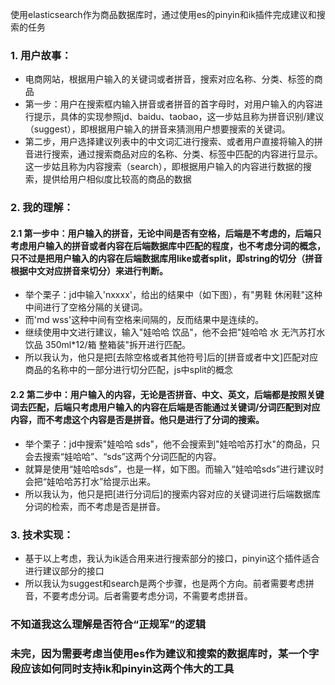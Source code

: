 
使用elasticsearch作为商品数据库时，通过使用es的pinyin和ik插件完成建议和搜索的任务


### 1. 用户故事：

  * 电商网站，根据用户输入的关键词或者拼音，搜索对应名称、分类、标签的商品
  * 第一步：用户在搜索框内输入拼音或者拼音的首字母时，对用户输入的内容进行提示，具体的实现参照jd、baidu、taobao，这一步姑且称为拼音识别/建议（suggest），即根据用户输入的拼音来猜测用户想要搜索的关键词。
  * 第二步，用户选择建议列表中的中文词汇进行搜索、或者用户直接将输入的拼音进行搜索，通过搜索商品对应的名称、分类、标签中匹配的内容进行显示。这一步姑且称为内容搜索（search），即根据用户输入的内容进行数据的搜索，提供给用户相似度比较高的商品的数据 
  
### 2. 我的理解：

#### 2.1 第一步中：用户输入的拼音，无论中间是否有空格，后端是不考虑的，后端只考虑用户输入的拼音或者内容在后端数据库中匹配的程度，也不考虑分词的概念，只不过是把用户输入的内容在后端数据库用like或者split，即string的切分（拼音根据中文对应拼音来切分）来进行判断。

  * 举个栗子：jd中输入'nxxxx'，给出的结果中（如下图），有"男鞋 休闲鞋"这种中间进行了空格分隔的关键词。
  * 而'md wss'这种中间有空格来间隔的，反而结果中是连续的。
  * 继续使用中文进行建议，输入"娃哈哈 饮品"，他不会把"娃哈哈 水 无汽苏打水饮品 350ml*12/箱 整箱装"拆开进行匹配。
  * 所以我认为，他只是把[去除空格或者其他符号]后的[拼音或者中文]匹配对应商品的名称中的一部分进行切分匹配，js中split的概念
  
#### 2.2 第二步中：用户输入的内容，无论是否拼音、中文、英文，后端都是按照关键词去匹配，后端只考虑用户输入的内容在后端是否能通过关键词/分词匹配到对应内容，而不考虑这个内容是否是拼音。他只是进行了分词的搜索。

  * 举个栗子：jd中搜索"娃哈哈 sds"，他不会搜索到"娃哈哈苏打水"的商品，只会去搜索“娃哈哈”、“sds”这两个分词匹配的内容。
  * 就算是使用“娃哈哈sds”，也是一样，如下图。而输入“娃哈哈sds”进行建议时会把“娃哈哈苏打水”给提示出来。
  * 所以我认为，他只是把[进行分词后]的搜索内容对应的关键词进行后端数据库分词的检索，而不考虑是否是拼音。
  
### 3. 技术实现：
  * 基于以上考虑，我认为ik适合用来进行搜索部分的接口，pinyin这个插件适合进行建议部分的接口 
  * 所以我认为suggest和search是两个步骤，也是两个方向。前者需要考虑拼音，不要考虑分词。后者需要考虑分词，不需要考虑拼音。

### 不知道我这么理解是否符合“正规军”的逻辑

### 未完，因为需要考虑当使用es作为建议和搜索的数据库时，某一个字段应该如何同时支持ik和pinyin这两个伟大的工具



